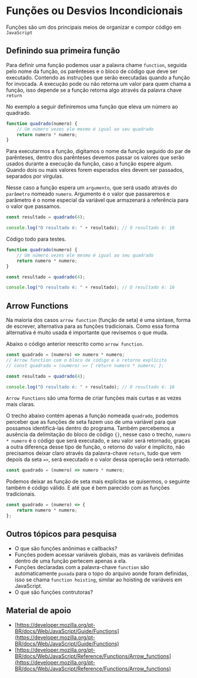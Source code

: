 # Funções ou Desvios Incondicionais

Funções são um dos principais meios de organizar e compor código em `JavaScript`

## Definindo sua primeira função

Para definir uma função podemos usar a palavra chame `function`, seguida pelo
nome da função, os parênteses e o bloco de código que deve ser executado.
Contendo as instruções que serão executadas quando a função for invocada.
A execução pode ou não retorna um valor para quem chama a função, isso 
depende se a função retorna algo através da palavra chave `return`

No exemplo a seguir definiremos uma função que eleva um número ao quadrado.

```js
function quadrado(numero) {
    // Um número vezes ele mesmo é igual ao seu quadrado
    return numero * numero;
}
```

Para executarmos a função, digitamos o nome da função seguido do par de
parênteses, dentro dos parênteses devemos passar os valores que serão
usados durante a execução da função, caso a função espere algum.
Quando dois ou mais valores forem esperados eles devem ser passados,
separados por vírgulas.

Nesse caso a função espera um `argumento`, que será usado através do 
`parâmetro` nomeado `numero`. Argumento é o valor que passaremos e
parâmetro é o nome especial da variável que armazenará a referência
para o valor que passamos.

```js
const resultado = quadrado(4);

console.log("O resultado é: " + resultado); // O resultado é: 16
```

Código todo para testes.

```js
function quadrado(numero) {
    // Um número vezes ele mesmo é igual ao seu quadrado
    return numero * numero;
}

const resultado = quadrado(4);

console.log("O resultado é: " + resultado); // O resultado é: 16
```

## Arrow Functions

Na maioria dos casos `arrow function` (função de seta) é uma sintaxe, forma de escrever,
alternativa para as funções tradicionais. Como essa forma alternativa
é muito usada é importante que revisemos o que muda.

Abaixo o código anterior reescrito como `arrow function`.

```js
const quadrado = (numero) => numero * numero;
// Arrow function com o bloco de código e o retorno explícito
// const quadrado = (numero) => { return numero * numero; };

const resultado = quadrado(4);

console.log("O resultado é: " + resultado); // O resultado é: 16
```

`Arrow Functions` são uma forma de criar funções mais curtas
e as vezes mais claras.

O trecho abaixo contém apenas a função nomeada `quadrado`, podemos
perceber que as funções de seta fazem uso de uma  variável para que
possamos identificá-las dentro do programa. Também percebemos a
ausência da delimitação do bloco de código `{}`, nesse caso o trecho,
`numero * numero` é o código que será executado, e seu valor será
retornado, graças a outra diferença desse tipo de função, o retorno
do valor é implícito, não precisamos deixar claro através da
palavra-chave `return`, tudo que vem depois da seta `=>`, será
executado e o valor dessa operação será retornado.

```js
const quadrado = (numero) => numero * numero;
```

Podemos deixar as função de seta mais explícitas se quisermos,
o seguinte também é código válido. E até que é bem parecido com as
funções tradicionais.

```js
const quadrado = (numero) => {
    return numero * numero;
};
```

## Outros tópicos para pesquisa

* O que são funções anônimas e callbacks?
* Funções podem acessar variáveis globais, mas as variáveis definidas
dentro de uma função pertecem apenas a ela.
* Funções declaradas com a palavra-chave `function` são automaticamente
`puxada` para o topo do arquivo aonde foram definidas, isso se chama
`function hoisting`, similar ao hoisting de variáveis em JavaScript.
* O que são funções contrutoras?

## Material de apoio

* [https://developer.mozilla.org/pt-BR/docs/Web/JavaScript/Guide/Functions](https://developer.mozilla.org/pt-BR/docs/Web/JavaScript/Guide/Functions)
* [https://developer.mozilla.org/pt-BR/docs/Web/JavaScript/Reference/Functions/Arrow_functions](https://developer.mozilla.org/pt-BR/docs/Web/JavaScript/Reference/Functions/Arrow_functions)
